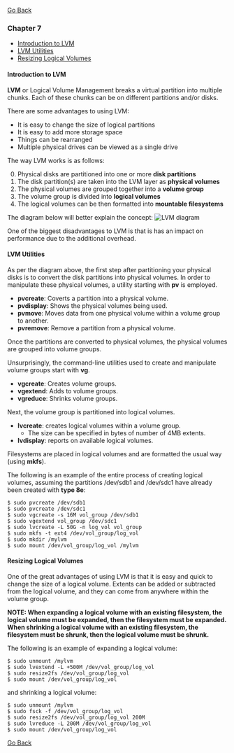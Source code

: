 [Go Back](README.md)

### Chapter 7
* [Introduction to LVM](#introduction-to-lvm)
* [LVM Utilities](#lvm-utilities)
* [Resizing Logical Volumes](#resizing-logical-volumes)

#### Introduction to LVM

**LVM** or Logical Volume Management breaks a virtual partition into multiple chunks. Each of these chunks can be on different partitions and/or disks.

There are some advantages to using LVM:
* It is easy to change the size of logical partitions
* It is easy to add more storage space
* Things can be rearranged
* Multiple physical drives can be viewed as a single drive

The way LVM works is as follows:

0. Physical disks are partitioned into one or more **disk partitions**
1. The disk partition(s) are taken into the LVM layer as **physical volumes**
2. The physical volumes are grouped together into a **volume group**
3. The volume group is divided into **logical volumes**
4. The logical volumes can be then formatted into **mountable filesystems**

The diagram below will better explain the concept:
![LVM diagram](http://i.imgur.com/dAlOl6S.png)

One of the biggest disadvantages to LVM is that is has an impact on performance due to the additional overhead.

#### LVM Utilities

As per the diagram above, the first step after partitioning your physical disks is to convert the disk partitions into physical volumes. In order to manipulate these physical volumes, a utility starting with **pv** is employed.

* **pvcreate**: Coverts a partition into a physical volume.
* **pvdisplay**: Shows the physical volumes being used.
* **pvmove**: Moves data from one physical volume within a volume group to another.
* **pvremove**: Remove a partition from a physical volume.

Once the partitions are converted to physical volumes, the physical volumes are grouped into volume groups.

Unsurprisingly, the command-line utilities used to create and manipulate volume groups start with **vg**.

* **vgcreate**: Creates volume groups.
* **vgextend**: Adds to volume groups.
* **vgreduce**: Shrinks volume groups.

Next, the volume group is partitioned into logical volumes.

* **lvcreate**: creates logical volumes within a volume group.
  * The size can be specified in bytes of number of 4MB extents.
* **lvdisplay**: reports on available logical volumes.

Filesystems are placed in logical volumes and are formatted the usual way (using **mkfs**).

The following is an example of the entire process of creating logical volumes, assuming the partitions /dev/sdb1 and /dev/sdc1 have already been created with **type 8e**:

    $ sudo pvcreate /dev/sdb1
    $ sudo pvcreate /dev/sdc1
    $ sudo vgcreate -s 16M vol_group /dev/sdb1
    $ sudo vgextend vol_group /dev/sdc1
    $ sudo lvcreate -L 50G -n log_vol vol_group
    $ sudo mkfs -t ext4 /dev/vol_group/log_vol
    $ sudo mkdir /mylvm
    $ sudo mount /dev/vol_group/log_vol /mylvm

#### Resizing Logical Volumes

One of the great advantages of using LVM is that it is easy and quick to change the size of a logical volume. Extents can be added or subtracted from the logical volume, and they can come from anywhere within the volume group.

**NOTE: 
When expanding a logical volume with an existing filesystem, the logical volume must be expanded, then the filesystem must be expanded.
When shrinking a logical volume with an existing filesystem, the filesystem must be shrunk, then the logical volume must be shrunk.**

The following is an example of expanding a logical volume:

    $ sudo unmount /mylvm
    $ sudo lvextend -L +500M /dev/vol_group/log_vol
    $ sudo resize2fs /dev/vol_group/log_vol
    $ sudo mount /dev/vol_group/log_vol

and shrinking a logical volume:

    $ sudo unmount /mylvm
    $ sudo fsck -f /dev/vol_group/log_vol
    $ sudo resize2fs /dev/vol_group/log_vol 200M
    $ sudo lvreduce -L 200M /dev/vol_group/log_vol
    $ sudo mount /dev/vol_group/log_vol


[Go Back](README.md)
